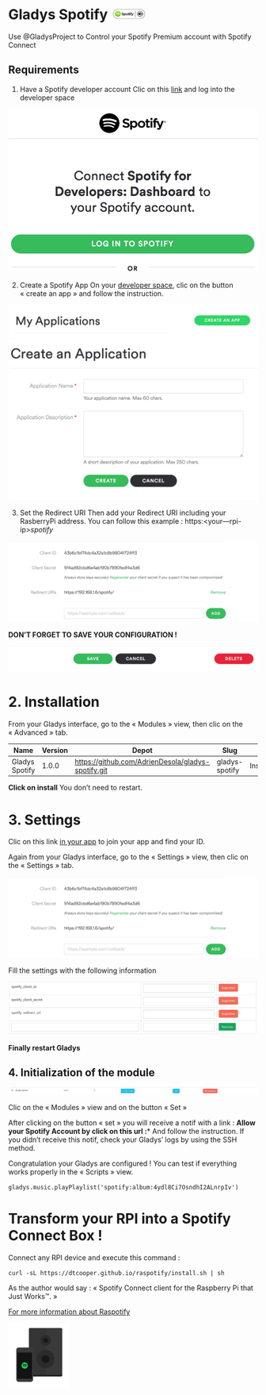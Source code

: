 # Gladys Spotify <img src="assets/spotify-connect.jpg" width="70">
Use @GladysProject to Control your Spotify Premium account with Spotify Connect

## Requirements 
1. Have a Spotify developer account
Clic on this [link](https://developer.spotify.com) and log into the developer space

![](assets/spotify-login.png)

2. Create a Spotify App
On your [developer space](https://developer.spotify.com/my-applications/#!/applications), clic on the button « create an app » and follow the instruction.

![](assets/spotify-my-app.png)
![](assets/spotify-create-an-app.png)

3. Set the Redirect URI
Then add your Redirect URI including your RasberryPi address. You can follow this example : https:<your—rpi-ip>_spotify_

![](assets/spotify-app-credentials.png)

**DON’T FORGET TO SAVE YOUR CONFIGURATION !**

![](assets/spotify-save-buttons.png)

# 2. Installation
From your Gladys interface, go to the « Modules » view, then clic on the « Advanced » tab.

| Name | Version | Depot | Slug |	|
|---|---|---|---|---|
Gladys Spotify | 1.0.0 | https://github.com/AdrienDesola/gladys-spotify.git | gladys-spotify | Install

**Click on install**
You don’t need to restart.

# 3. Settings
Clic on this link [in your app](https://developer.spotify.com/my-applications) to join your app and find your ID.

Again from your Gladys interface, go to the « Settings » view, then clic on the « Settings » tab.

![](assets/spotify-app-credentials.png)

Fill the settings with the following information 

![](assets/gladys-settings.png)

**Finally restart Gladys**

## 4. Initialization of the module
![](assets/gladys-list-modules.png)

Clic on the « Modules » view and on the button « Set »

After clicking on the button « set » you will receive a notif with a link :
**Allow your Spotify Account by click on this url :***
And follow the instruction. 
If you didn’t receive this notif, check your Gladys’ logs by using the SSH method.

Congratulation your Gladys are configured !
You can test if everything works properly in the « Scripts » view.
```
gladys.music.playPlaylist('spotify:album:4ydl8Ci7OsndhI2ALnrpIv')
```


# Transform your RPI into a Spotify Connect Box !
Connect any RPI device and execute this command :

```
curl -sL https://dtcooper.github.io/raspotify/install.sh | sh
```

As the author would say : « Spotify Connect client for the Raspberry Pi that Just Works™. » 

[For more information about Raspotify](https://dtcooper.github.io/raspotify/)

<img src="assets/spotify-setup.png" width="125">
